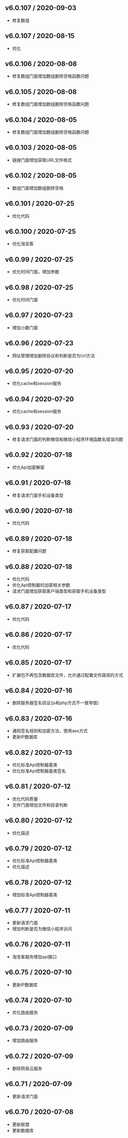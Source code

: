 ## v6.0.107 / 2020-09-03
- 修复数组

## v6.0.107 / 2020-08-15
- 优化

## v6.0.106 / 2020-08-08
- 修复数组门面增加数组删除空格函数问题

## v6.0.105 / 2020-08-08
- 修复数组门面增加数组删除空格函数问题

## v6.0.104 / 2020-08-05
- 修复数组门面增加数组删除空格函数问题

## v6.0.103 / 2020-08-05
- 链接门面增加获取URL文件格式

## v6.0.102 / 2020-08-05
- 数组门面增加数组删除空格

## v6.0.101 / 2020-07-25
- 优化代码

## v6.0.100 / 2020-07-25
- 优化淘宝客

## v6.0.99 / 2020-07-25
- 优化时间门面，增加参数

## v6.0.98 / 2020-07-25
- 优化时间门面

## v6.0.97 / 2020-07-23
- 增加小数门面

## v6.0.96 / 2020-07-23
- 网址管理增加删除协议和判断是否为Url方法

## v6.0.95 / 2020-07-20
- 优化cache和session服务

## v6.0.94 / 2020-07-20
- 优化cache和session服务

## v6.0.93 / 2020-07-20
- 修复请求门面的判断微信和微信小程序环境函数名错误问题

## v6.0.92 / 2020-07-18
- 优化Api加密解密

## v6.0.91 / 2020-07-18
- 修复请求门面手机设备类型

## v6.0.90 / 2020-07-18
- 优化代码

## v6.0.89 / 2020-07-18
- 修复获取配置问题

## v6.0.88 / 2020-07-18
- 优化代码
- 优化Api控制器的加密相关参数
- 请求门面增加获取客户端类型和获取手机设备类型

## v6.0.87 / 2020-07-17
- 优化代码

## v6.0.86 / 2020-07-17
- 优化代码

## v6.0.85 / 2020-07-17
- 扩展包不再包含数据库文件，允许通过配置文件路径的方式

## v6.0.84 / 2020-07-16
- 删除服务器签名验证(js和php方式不一致导致)

## v6.0.83 / 2020-07-16
- 通知签名规则和加密方法，使用aes方式
- 更新IP数据库

## v6.0.82 / 2020-07-13
- 优化标准Api控制器基类
- 优化标准Api控制器基类签名

## v6.0.81 / 2020-07-12
- 优化代码质量
- 文件门面增加文件和目录判断

## v6.0.80 / 2020-07-12
- 优化描述

## v6.0.79 / 2020-07-12
- 优化标准Api控制器基类
- 优化描述

## v6.0.78 / 2020-07-12
- 增加标准Api控制器基类

## v6.0.77 / 2020-07-11
- 更新请求门面
- 增加判断是否为微信小程序访问

## v6.0.76 / 2020-07-11
- 淘宝客服务增加api接口

## v6.0.75 / 2020-07-10
- 更新IP数据库

## v6.0.74 / 2020-07-10
- 优化路由服务

## v6.0.73 / 2020-07-09
- 增加路由服务

## v6.0.72 / 2020-07-09
- 删除网易云服务

## v6.0.71 / 2020-07-09
- 更新请求门面

## v6.0.70 / 2020-07-08
- 更新联盟
- 更新数据库
